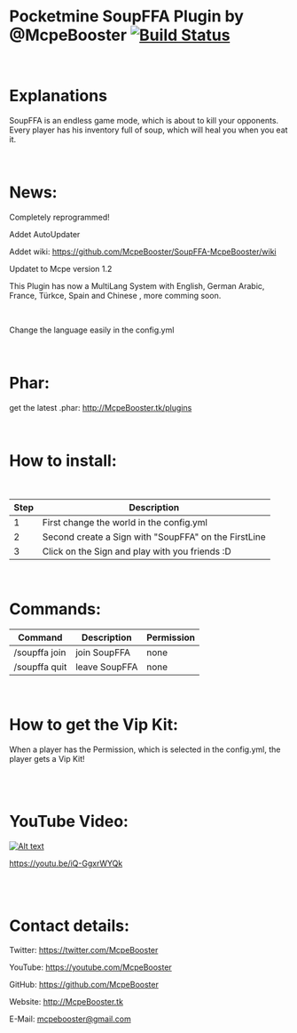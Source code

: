 # Pocketmine SoupFFA Plugin by @McpeBooster  [![Build Status](https://travis-ci.org/McpeBooster/SoupFFA-McpeBooster.svg?branch=master)](https://travis-ci.org/McpeBooster/SoupFFA-McpeBooster)



<br>

# Explanations

SoupFFA is an endless game mode, which is about to kill your opponents. Every player has his inventory full of soup, which will heal you when you eat it.

<br>

# News:

Completely reprogrammed!

Addet AutoUpdater

Addet wiki: https://github.com/McpeBooster/SoupFFA-McpeBooster/wiki

Updatet to Mcpe version 1.2

This Plugin has now a MultiLang System with English, German Arabic, France, Türkce, Spain and Chinese , more comming soon.

<br>

Change the language easily in the config.yml

<br>

# Phar:

get the latest .phar: http://McpeBooster.tk/plugins

<br>

# How to install:

<br>

| Step | Description |
| --- | --- |
| 1 | First change the world in the config.yml |
| 2 | Second create a Sign with "SoupFFA" on the FirstLine |
| 3 | Click on the Sign and play with you friends :D |

<br>

<H1>Commands:</H1>

| Command | Description | Permission |
| --- | --- | --- |
| /soupffa join | join SoupFFA | none |
| /soupffa quit | leave SoupFFA | none |

<br>

# How to get the Vip Kit:

When a player has the Permission, which is selected in the config.yml, the player gets a Vip Kit!

<br>

<br>

# YouTube Video:

[![Alt text](https://img.youtube.com/vi/iQ-GgxrWYQk/0.jpg)](https://www.youtube.com/watch?v=iQ-GgxrWYQk)

https://youtu.be/iQ-GgxrWYQk

<br>

<br>

# Contact details:

Twitter: https://twitter.com/McpeBooster

YouTube: https://youtube.com/McpeBooster

GitHub: https://github.com/McpeBooster

Website: http://McpeBooster.tk

E-Mail: mcpebooster@gmail.com
